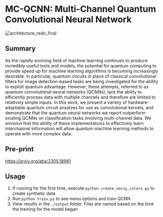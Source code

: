 # MC-QCNN: Multi-Channel Quantum Convolutional Neural Network
![architecture_redo_final](https://github.com/anthonysmaldone/QCNN-Multi-Channel-Supervised-Learning/assets/124306057/7b5f4497-8dfa-4271-82e8-fcae7341a5de)
## Summary
As the rapidly evolving field of machine learning continues to produce incredibly useful tools and models, the potential for quantum computing to provide speed up for machine learning algorithms is becoming increasingly desirable. In particular, quantum circuits in place of classical convolutional filters for image detection-based tasks are being investigated for the ability to exploit quantum advantage. However, these attempts, referred to as quantum convolutional neural networks (QCNNs), lack the ability to efficiently process data with multiple channels and therefore are limited to relatively simple inputs. In this work, we present a variety of hardware-adaptable quantum circuit ansatzes for use as convolutional kernels, and demonstrate that the quantum neural networks we report outperform existing QCNNs on classification tasks involving multi-channel data. We envision that the ability of these implementations to effectively learn interchannel information will allow quantum machine learning methods to operate with more complex data.

## Pre-print
https://arxiv.org/abs/2305.18961
## Usage
1) If running for the first time, execute ```python create_noisy_colors.py```  to create synthetic data
2) Run ```python train.py``` to see menu options and train QCNN
3) View results in the ```./output``` folder. Files are named based on the time the training for the model began
